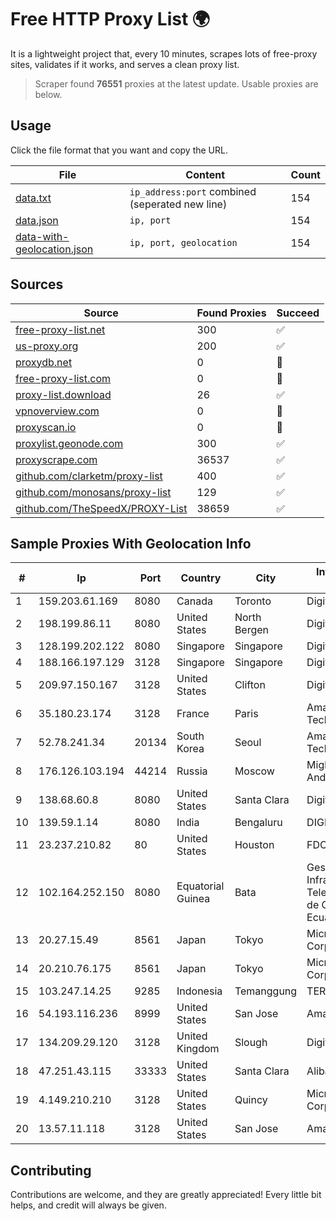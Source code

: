 
# Free HTTP Proxy List 🌍

It is a lightweight project that, every 10 minutes, scrapes lots of free-proxy sites, validates if it works, and serves a clean proxy list.


> Scraper found **76551** proxies at the latest update. Usable proxies are below.

## Usage

Click the file format that you want and copy the URL.


|File|Content|Count|
|----|-------|-----|
|[data.txt](https://raw.githubusercontent.com/themiralay/Proxy-List-World/master/data.txt)|`ip_address:port` combined (seperated new line)|154|
|[data.json](https://raw.githubusercontent.com/themiralay/Proxy-List-World/master/data.json)|`ip, port`|154|
|[data-with-geolocation.json](https://raw.githubusercontent.com/themiralay/Proxy-List-World/master/data-with-geolocation.json)|`ip, port, geolocation`|154|

## Sources

|Source|Found Proxies|Succeed|
|------|-------------|-------|
|[free-proxy-list.net](https://free-proxy-list.net)|300|✅|
|[us-proxy.org](https://www.us-proxy.org)|200|✅|
|[proxydb.net](http://proxydb.net)|0|🚫|
|[free-proxy-list.com](https://free-proxy-list.com/?page=&port=&type%5B%5D=http&type%5B%5D=https&up_time=0&search=Search)|0|🚫|
|[proxy-list.download](https://www.proxy-list.download/HTTP)|26|✅|
|[vpnoverview.com](https://vpnoverview.com/privacy/anonymous-browsing/free-proxy-servers)|0|🚫|
|[proxyscan.io](https://www.proxyscan.io)|0|🚫|
|[proxylist.geonode.com](https://proxylist.geonode.com/api/proxy-list?limit=300&page=1&sort_by=lastChecked&sort_type=desc&protocols=http,https)|300|✅|
|[proxyscrape.com](https://api.proxyscrape.com/v2/?request=displayproxies&protocol=http&timeout=10000&country=all&ssl=all&anonymity=all)|36537|✅|
|[github.com/clarketm/proxy-list](https://raw.githubusercontent.com/clarketm/proxy-list/master/proxy-list-raw.txt)|400|✅|
|[github.com/monosans/proxy-list](https://raw.githubusercontent.com/monosans/proxy-list/main/proxies/http.txt)|129|✅|
|[github.com/TheSpeedX/PROXY-List](https://raw.githubusercontent.com/TheSpeedX/PROXY-List/master/http.txt)|38659|✅|


## Sample Proxies With Geolocation Info

|#|Ip|Port|Country|City|Internet Service Provider|
|-|--|----|-------|----|-------------------------|
|1|159.203.61.169|8080|Canada|Toronto|DigitalOcean, LLC|
|2|198.199.86.11|8080|United States|North Bergen|DigitalOcean, LLC|
|3|128.199.202.122|8080|Singapore|Singapore|DigitalOcean, LLC|
|4|188.166.197.129|3128|Singapore|Singapore|DigitalOcean, LLC|
|5|209.97.150.167|3128|United States|Clifton|DigitalOcean, LLC|
|6|35.180.23.174|3128|France|Paris|Amazon Technologies Inc.|
|7|52.78.241.34|20134|South Korea|Seoul|Amazon Technologies Inc.|
|8|176.126.103.194|44214|Russia|Moscow|Miglovets Egor Andreevich|
|9|138.68.60.8|8080|United States|Santa Clara|DigitalOcean, LLC|
|10|139.59.1.14|8080|India|Bengaluru|DIGITALOCEAN|
|11|23.237.210.82|80|United States|Houston|FDCservers.net|
|12|102.164.252.150|8080|Equatorial Guinea|Bata|Gestora de Infraestructuras de Telecomunicaciones de Guinea Ecuatorial|
|13|20.27.15.49|8561|Japan|Tokyo|Microsoft Corporation|
|14|20.210.76.175|8561|Japan|Tokyo|Microsoft Corporation|
|15|103.247.14.25|9285|Indonesia|Temanggung|TERABIT|
|16|54.193.116.236|8999|United States|San Jose|Amazon.com, Inc.|
|17|134.209.29.120|3128|United Kingdom|Slough|DigitalOcean, LLC|
|18|47.251.43.115|33333|United States|Santa Clara|Alibaba Cloud LLC|
|19|4.149.210.210|3128|United States|Quincy|Microsoft Corporation|
|20|13.57.11.118|3128|United States|San Jose|Amazon.com, Inc.|



## Contributing

Contributions are welcome, and they are greatly appreciated! Every
little bit helps, and credit will always be given.

